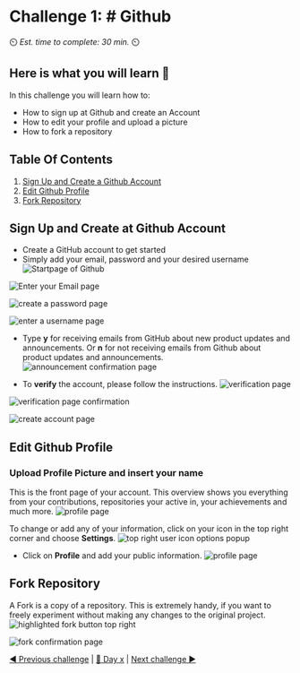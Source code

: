 # Challenge 1: # Github

⏲️ _Est. time to complete: 30 min._ ⏲️

## Here is what you will learn 🎯

In this challenge you will learn how to:

- How to sign up at Github and create an Account
- How to edit your profile and upload a picture
- How to fork a repository

## Table Of Contents

1. [Sign Up and Create a Github Account](#SignUpandCreateatGithubAccount)
2. [Edit Github Profile](#EditGithubProfile)
3. [Fork Repository](#ForkRepository)

## Sign Up and Create at Github Account

- Create a GitHub account to get started
- Simply add your email, password and your desired username
![Startpage of Github](./images/GithubSignUp.png)

![Enter your Email page](./images/EnterEmail.png)

![create a password page](./images/EnterPassword.png)

![enter a username page](./images/EnterUserName.png)

- Type **y** for receiving emails from GitHub about new product updates and announcements. Or **n** for not receiving emails from Github about product updates and announcements.
![announcement confirmation page](./images/noannouncements.png)

- To **verify** the account, please follow the instructions.
![verification page](./images/verification.png)

![verification page confirmation](./images/verifyyouraccount.png)

![create account page](./images/createanaccount.png)

## Edit Github Profile

### Upload Profile Picture and insert your name

This is the front page of your account. This overview shows you everything from your contributions, repositories your active in, your achievements and much more.
![profile page](./images/accountfrontpage.png)

To change or add any of your information, click on your icon in the top right corner and choose **Settings**.
![top right user icon options popup](./images/Settings.png)

- Click on **Profile** and add your public information.
![profile page](./images/EditProfile.png)

## Fork Repository

A Fork is a copy of a repository. This is extremely handy, if you want to freely experiment without making any changes to the original project. 
![highlighted fork button top right](./images/ForkTheRepository.png)

![fork confirmation page](./images/Forked.png)

[◀ Previous challenge](../../README.md) | [🔼 Day x](../../README.md) | [Next challenge ▶](../Application/README.md)
